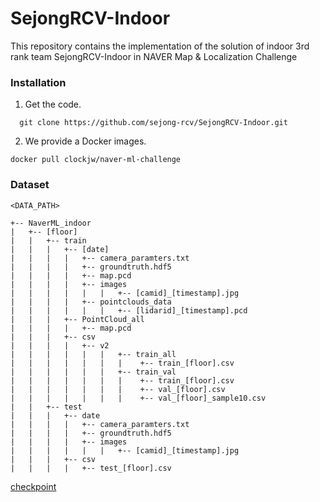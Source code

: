 # SejongRCV-Indoor

This repository contains the implementation of the solution of indoor 3rd rank team SejongRCV-Indoor in NAVER Map & Localization Challenge 

### Installation

1. Get the code. 
```
  git clone https://github.com/sejong-rcv/SejongRCV-Indoor.git
```

2. We provide a Docker images.

```
docker pull clockjw/naver-ml-challenge
```

### Dataset

``` 
<DATA_PATH>

+-- NaverML_indoor
|   +-- [floor]
|   |   +-- train
|   |   |   +-- [date]
|   |   |   |   +-- camera_paramters.txt
|   |   |   |   +-- groundtruth.hdf5
|   |   |   |   +-- map.pcd
|   |   |   |   +-- images
|   |   |   |   |   |   +-- [camid]_[timestamp].jpg
|   |   |   |   +-- pointclouds_data
|   |   |   |   |   |   +-- [lidarid]_[timestamp].pcd
|   |   |   +-- PointCloud_all
|   |   |   |   +-- map.pcd
|   |   |   +-- csv
|   |   |   |   +-- v2
|   |   |   |   |   |   +-- train_all
|   |   |   |   |   |   |    +-- train_[floor].csv 
|   |   |   |   |   |   +-- train_val
|   |   |   |   |   |   |    +-- train_[floor].csv 
|   |   |   |   |   |   |    +-- val_[floor].csv 
|   |   |   |   |   |   |    +-- val_[floor]_sample10.csv 
|   |   +-- test
|   |   |   +-- date
|   |   |   |   +-- camera_paramters.txt
|   |   |   |   +-- groundtruth.hdf5
|   |   |   |   +-- images
|   |   |   |   |   |   +-- [camid]_[timestamp].jpg
|   |   |   +-- csv
|   |   |   |   +-- test_[floor].csv
```

[checkpoint](https://drive.google.com/file/d/1q7uvGpmsJevyG99uvG_8on91jUDKBWvr/view?usp=sharing)

